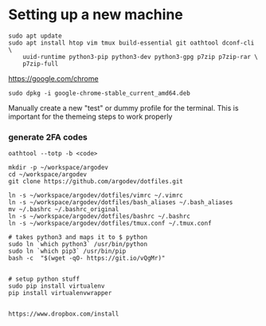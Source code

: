 # Setting up a new machine

```
sudo apt update
sudo apt install htop vim tmux build-essential git oathtool dconf-cli \
    uuid-runtime python3-pip python3-dev python3-gpg p7zip p7zip-rar \
    p7zip-full
```


https://google.com/chrome
```
sudo dpkg -i google-chrome-stable_current_amd64.deb
```

Manually create a new "test" or dummy profile for the terminal. This is 
important for the themeing steps to work properly

### generate 2FA codes

```
oathtool --totp -b <code>
```

```
mkdir -p ~/workspace/argodev
cd ~/workspace/argodev
git clone https://github.com/argodev/dotfiles.git

ln -s ~/workspace/argodev/dotfiles/vimrc ~/.vimrc
ln -s ~/workspace/argodev/dotfiles/bash_aliases ~/.bash_aliases
mv ~/.bashrc ~/.bashrc_original
ln -s ~/workspace/argodev/dotfiles/bashrc ~/.bashrc
ln -s ~/workspace/argodev/dotfiles/tmux.conf ~/.tmux.conf

# takes python3 and maps it to $ python
sudo ln `which python3` /usr/bin/python
sudo ln `which pip3` /usr/bin/pip
bash -c  "$(wget -qO- https://git.io/vQgMr)"


# setup python stuff
sudo pip install virtualenv
pip install virtualenvwrapper


https://www.dropbox.com/install



```



